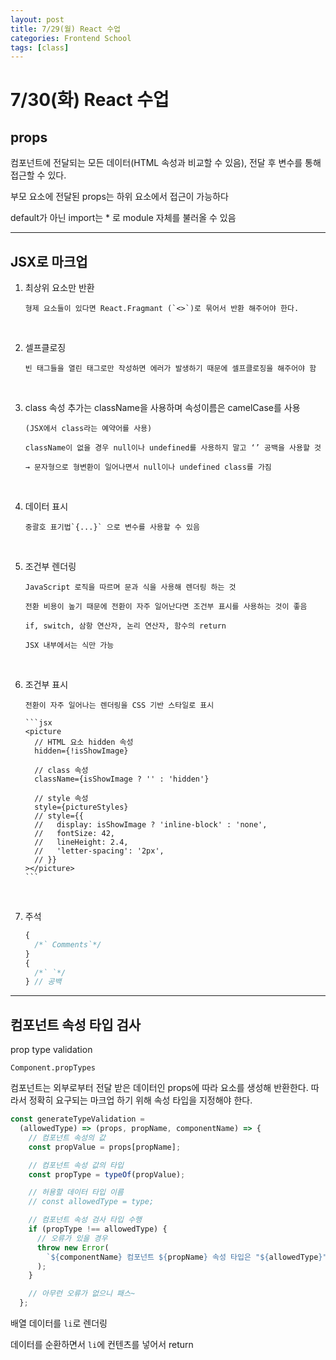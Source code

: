 ```yaml
---
layout: post
title: 7/29(월) React 수업
categories: Frontend School
tags: [class]
---
```


# 7/30(화) React 수업

## props

컴포넌트에 전달되는 모든 데이터(HTML 속성과 비교할 수 있음), 전달 후 변수를 통해 접근할 수 있다.

부모 요소에 전달된 props는 하위 요소에서 접근이 가능하다

default가 아닌 import는 \* 로 module 자체를 불러올 수 있음

---

## JSX로 마크업

1.  최상위 요소만 반환

        형제 요소들이 있다면 React.Fragmant (`<>`)로 묶어서 반환 해주어야 한다.

    <br />

2.  셀프클로징

        빈 태그들을 열린 태그로만 작성하면 에러가 발생하기 때문에 셀프클로징을 해주어야 함

    <br />

3.  class 속성 추가는 className을 사용하며 속성이름은 camelCase를 사용

        (JSX에서 class라는 예약어를 사용)

        className이 없을 경우 null이나 undefined를 사용하지 말고 ‘’ 공백을 사용할 것

        → 문자형으로 형변환이 일어나면서 null이나 undefined class를 가짐

    <br />

4.  데이터 표시

        중괄호 표기법`{...}` 으로 변수를 사용할 수 있음

    <br />

5.  조건부 렌더링

        JavaScript 로직을 따르며 문과 식을 사용해 렌더링 하는 것

        전환 비용이 높기 때문에 전환이 자주 일어난다면 조건부 표시를 사용하는 것이 좋음

        if, switch, 삼항 연산자, 논리 연산자, 함수의 return

        JSX 내부에서는 식만 가능

    <br />

6.  조건부 표시

        전환이 자주 일어나는 렌더링을 CSS 기반 스타일로 표시

        ```jsx
        <picture
          // HTML 요소 hidden 속성
          hidden={!isShowImage}

          // class 속성
          className={isShowImage ? '' : 'hidden'}

          // style 속성
          style={pictureStyles}
          // style={{
          //   display: isShowImage ? 'inline-block' : 'none',
          //   fontSize: 42,
          //   lineHeight: 2.4,
          //   'letter-spacing': '2px',
          // }}
        ></picture>
        ```

    <br />

7.  주석

    ```jsx
    {
      /*` Comments`*/
    }
    {
      /*` `*/
    } // 공백
    ```

---

## 컴포넌트 속성 타입 검사

prop type validation

`Component.propTypes`

컴포넌트는 외부로부터 전달 받은 데이터인 props에 따라 요소를 생성해 반환한다. 따라서 정확히 요구되는 마크업 하기 위해 속성 타입을 지정해야 한다.

```jsx
const generateTypeValidation =
  (allowedType) => (props, propName, componentName) => {
    // 컴포넌트 속성의 값
    const propValue = props[propName];

    // 컴포넌트 속성 값의 타입
    const propType = typeOf(propValue);

    // 허용할 데이터 타입 이름
    // const allowedType = type;

    // 컴포넌트 속성 검사 타입 수행
    if (propType !== allowedType) {
      // 오류가 있을 경우
      throw new Error(
        `${componentName} 컴포넌트 ${propName} 속성 타입은 "${allowedType}" 타입이 요구되나, 실제 전달된 타입은 "${propType}"입니다.`
      );
    }

    // 아무런 오류가 없으니 패스~
  };
```

배열 데이터를 `li`로 렌더링

데이터를 순환하면서 `li`에 컨텐츠를 넣어서 return

